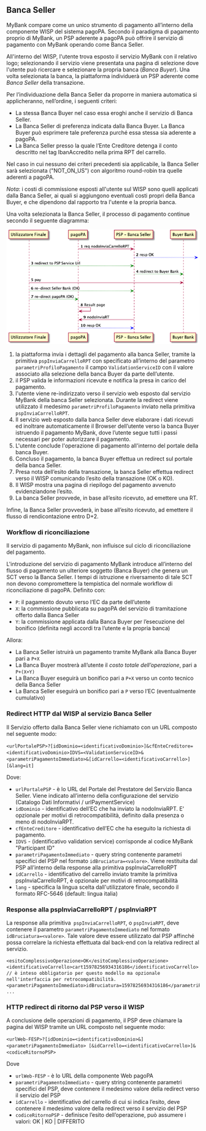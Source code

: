 ## Banca Seller

MyBank compare come un unico strumento di pagamento all’interno della componente WISP del sistema pagoPA.
Secondo il paradigma di pagamento proprio di MyBank, un PSP aderente a pagoPA può offrire il servizio di pagamento con MyBank operando come Banca Seller. 

All'interno del WISP, l'utente trova esposto il servizio MyBank con il relativo logo; selezionando il servizio viene presentata una pagina di selezione dove l'utente può ricercare e selezionare la propria banca (*Banca Buyer*).
Una volta selezionata la banca, la piattaforma individuerà un PSP aderente come *Banca Seller* della transazione.

Per l’individuazione della Banca Seller da proporre in maniera automatica si applicheranno, nell’ordine, i seguenti criteri:

* La stessa Banca Buyer nel caso essa eroghi anche il servizio di Banca Seller.
* La Banca Seller di preferenza indicata dalla Banca Buyer. La Banca Buyer può esprimere tale preferenza purché essa stessa sia aderente a pagoPA.
* La Banca Seller presso la quale l’Ente Creditore detenga il conto descritto nel tag IbanAccredito nella prima RPT del carrello.

Nel caso in cui nessuno dei criteri precedenti sia applicabile, la Banca Seller sarà selezionata ("NOT_ON_US") con algoritmo round-robin tra quelle aderenti a pagoPA.

*Nota*: i costi di commissione esposti all'utente sul WISP sono quelli applicati dalla Banca Seller, ai quali si aggiungono eventuali costi propri della Banca Buyer, e che dipendono dal rapporto tra l'utente e la propria banca.

Una volta selezionata la Banca Seller, il processo di pagamento continue secondo il seguente diagramma:

![sdd_mybank.puml](../diagrams/sdd_mybank.png) 

1. la piattaforma invia i dettagli del pagamento alla banca Seller, tramite la primitiva `pspInviaCarrelloRPT` con specificato all’interno del parametro `parametriProfiloPagamento` il campo `ValidationServiceID` con il valore associato alla selezione della banca Buyer da parte dell’utente.
2. il PSP valida le informazioni ricevute e notifica la presa in carico del pagamento.
3. l'utente viene re-indirizzato verso il servizio web esposto dal servizio MyBank della banca Seller selezionata. Durante la redirect viene utilizzato il medesimo `parametriProfiloPagamento` inviato nella primitiva `pspInviaCarrelloRPT`.
4. Il servizio web esposto dalla banca Seller deve elaborare i dati ricevuti ed inoltrare automaticamente il Browser dell’utente verso la banca Buyer istruendo il pagamento MyBank, dove l’utente segue tutti i passi necessari per poter autorizzare il pagamento.
5. L'utente conclude l'operazione di pagamento all'interno del portale della banca Buyer.
6. Concluso il pagamento, la banca Buyer effettua un redirect sul portale della banca Seller.
7. Presa nota dell’esito della transazione, la banca Seller effettua redirect verso il WISP comunicando l’esito della transazione (OK o KO).
8. Il WISP mostra una pagina di riepilogo del pagamento avvenuto evidenziandone l’esito.
9. La banca Seller provvede, in base all’esito ricevuto, ad emettere una RT.

Infine, la Banca Seller provvederà, in base all’esito ricevuto, ad emettere il flusso di rendicontazione entro D+2.


### Workflow di riconciliazione

Il servizio di pagamento MyBank, non influisce sul ciclo di riconciliazione del pagamento.

L'introduzione del servizio di pagamento MyBank introduce all’interno del flusso di pagamento un ulteriore soggetto (Banca Buyer) che genera un SCT verso la Banca Seller. I tempi di istruzione e riversamento di tale SCT non devono compromettere la tempistica del normale workflow di riconciliazione di pagoPA. Definito con:

* `P`: il pagamento dovuto verso l’EC da parte dell’utente
* `X`: la commissione pubblicata su pagoPA del servizio di tramitazione offerto dalla Banca Seller
* `Y`: la commissione applicata dalla Banca Buyer per l’esecuzione del bonifico (definita negli accordi tra l’utente e la propria banca)

Allora: 

* La Banca Seller istruirà un pagamento tramite MyBank alla Banca Buyer pari a `P+X`
* La Banca Buyer mostrerà all’utente il _costo totale dell’operazione_, pari a `P+(X+Y)`
* La Banca Buyer eseguirà un bonifico pari a `P+X` verso un conto tecnico della Banca Seller
* La Banca Seller eseguirà un bonifico pari a `P` verso l’EC (eventualmente cumulativo)

### Redirect HTTP dal WISP al servizio Banca Seller 

Il Servizio offerto dalla Banca Seller viene richiamato con un URL composto nel seguente modo:

`<urlPortalePSP>?[idDominio=<identificativoDominio>]&cfEnteCreditore=<identificativoDominio>IDVS=<ValidationServiceID>&<parametriPagamentoImmediato>&[idCarrello=<identificativoCarrello>][&lang=it]`
	
Dove:

* `urlPortalePSP` - è lo URL del Portale del Prestatore del Servizio Banca Seller. Viene indicato all’interno della configurazione del servizio (Catalogo Dati Informativi / urlPaymentService)
* `idDominio` - identificativo dell’EC che ha inviato la nodoInviaRPT. E' opzionale per motivi di retrocompatibilità, definito dalla presenza o meno di nodoInviaRPT.  
* `cfEnteCreditore` - identificativo dell’EC che ha eseguito la richiesta di pagamento.
* `IDVS` - (identificativo validation service) corrisponde al codice MyBank "Participant ID"
* `parametriPagamentoImmediato` - query string contenente parametri specifici del PSP nel formato `idBruciatura=<valore>`. Viene restituita dal PSP all’interno della response alla primitiva pspInviaCarrelloRPT
* `idCarrello` - identificativo del carrello inviato tramite la primitiva pspInviaCarrelloRPT, è opzionale per motivi di retrocompatibilità
* `lang` - specifica la lingua scelta dall'utilizzatore finale, secondo il formato RFC-5646 (default: lingua italia)

### Response alla pspInviaCarrelloRPT / pspInviaRPT

La response alla primitiva` pspInviaCarrelloRPT`, o `pspInviaRPT`, deve contenere il parametro `parametriPagamentoImmediato` nel formato `idBruciatura=<valore>`. Tale valore deve essere utilizzato dal PSP affinché possa correlare la richiesta effettuata dal back-end con la relativa redirect al servizio.

```
<esitoComplessivoOperazione>OK</esitoComplessivoOperazione>
<identificativoCarrello>cart15978256934316186</identificativoCarrello>  // è inteso obbligatorio per questo modello ma opzionale nell'interfaccia per retrocompatibilità.
<parametriPagamentoImmediato>idBruciatura=15978256934316186</parametriPagamentoImmediato>            
...
```

### HTTP redirect di ritorno dal PSP verso il WISP

A conclusione delle operazioni di pagamento, il PSP deve chiamare la pagina del WISP tramite un URL composto nel seguente modo:

`<urlWeb-FESP>?[idDominio=<identificativoDominio>&]<parametriPagamentoImmediato> [&idCarrello=<identificativoCarrello>]&<codiceRitornoPSP>`

Dove

* `urlWeb-FESP` - è lo URL della componente Web pagoPA
* `parametriPagamentoImmediato` - query string contenente parametri specifici del PSP, deve contenere il medesimo valore della redirect verso il servizio del PSP
* `idCarrello` - identificativo del carrello di cui si indica l’esito, deve contenere il medesimo valore della redirect verso il servizio del PSP
* `codiceRitornoPSP` - definisce l’esito dell’operazione, può assumere i valori: OK | KO | DIFFERITO
